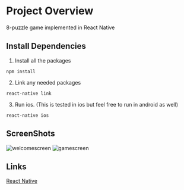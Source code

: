 # Project Overview
8-puzzle game implemented in React Native

## Install Dependencies
1. Install all the packages
```shell
npm install
```

2. Link any needed packages
```shell
react-native link
```

3. Run ios. (This is tested in ios but feel free to run in android as well)
```shell
react-native ios
```

## ScreenShots
![welcomescreen](https://user-images.githubusercontent.com/13656710/43725854-39e7fa94-99d0-11e8-8bca-b05cabbe71ac.png) ![gamescreen](https://user-images.githubusercontent.com/13656710/43725860-3c2b15de-99d0-11e8-8cfa-572dc89e16ca.png)

## Links
[React Native](https://facebook.github.io/react-native/)